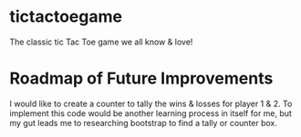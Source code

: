 # tictactoegame
The classic tic Tac Toe game we all know &amp; love!
<br>
# Roadmap of Future Improvements
I would like to create a counter to tally the wins & losses for player 1 & 2.
To implement this code would be another learning process in itself for me, but my gut leads me to researching bootstrap to find a tally or counter box. 

